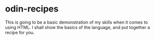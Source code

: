 # odin-recipes
This is going to be a basic demonstration of my skills when it comes to using HTML. I shall show the basics of the language, and put together a recipe for you. 
